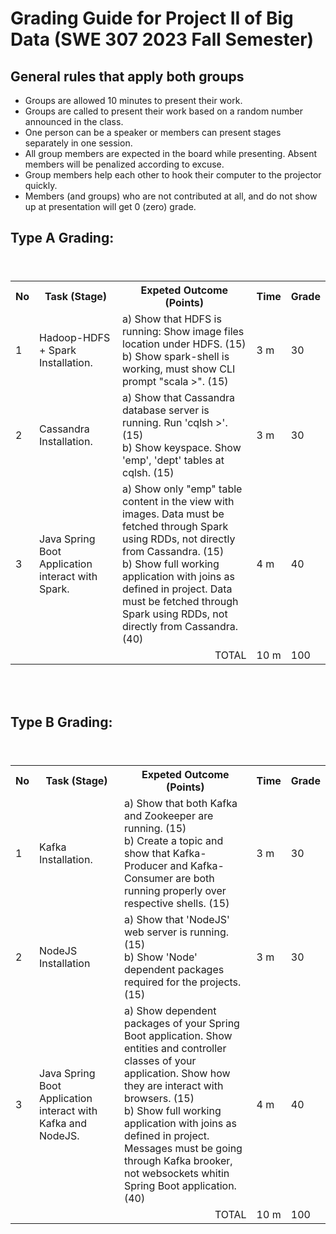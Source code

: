 # Grading Guide for Project II of Big Data (SWE 307 2023 Fall Semester)
## General rules that apply both groups
* Groups are allowed 10 minutes to present their work.
* Groups are called to present their work based on a random number announced in the class. 
* One person can be a speaker or members can present stages separately in one session.
* All group members are expected in the board while presenting. Absent members will be penalized according to excuse.
* Group members help each other to hook their computer to the projector quickly.
* Members (and groups) who are not contributed at all, and do not show up at presentation will get 0 (zero) grade.

## Type A Grading:

<table>
  <header>
    <th>No</th>
    <th>Task (Stage)</th>
    <th>Expeted Outcome (Points)</th>
    <th>Time</th>
    <th>Grade</th>
  </header>
  <body>
    <tr>
      <td>1</td>
      <td>Hadoop-HDFS + Spark Installation.</td>
      <td> a) Show that HDFS is running: Show image files location under HDFS. (15) <br> b) Show spark-shell is working, must show CLI prompt "scala >". (15)</td>
      <td>3 m</td>
      <td>30</td>
    </tr>
    <tr>
      <td>2</td>
      <td>Cassandra Installation.</td>
      <td>a) Show that Cassandra database server is running. Run 'cqlsh >'.  (15) <br> b) Show keyspace. Show 'emp', 'dept' tables at cqlsh. (15)</td>
      <td>3 m</td>
      <td>30</td>
    </tr>
    <tr>
      <td>3</td>
      <td>Java Spring Boot Application interact with Spark.</td>
      <td>a) Show only "emp" table content in the view with images. Data must be fetched through Spark using RDDs, not directly from Cassandra. (15)<br> b) Show full working application with joins as defined in project. Data must be fetched through Spark using RDDs, not directly from Cassandra. (40) </td>
      <td>4 m</td>
      <td>40</td>
    </tr>
    <tr>
      <td colspan="3" align="right">TOTAL</td>
      <td>10 m</td>
      <td>100</td>
    </tr>
  </body>
</table>

<br>
<br>

## Type B Grading:

<table>
  <header>
    <th>No</th>
    <th>Task (Stage)</th>
    <th>Expeted Outcome (Points)</th>
    <th>Time</th>
    <th>Grade</th>
  </header>
  <body>
    <tr>
      <td>1</td>
      <td>Kafka Installation.</td>
      <td> a) Show that both Kafka and Zookeeper are running. (15) <br> b) Create a topic and show that Kafka-Producer and Kafka-Consumer are both running properly over respective shells. (15)</td>
      <td>3 m</td>
      <td>30</td>
    </tr>
    <tr>
      <td>2</td>
      <td>NodeJS Installation</td>
      <td>a) Show that 'NodeJS' web server is running. (15) <br> b) Show 'Node' dependent packages required for the projects. (15)</td>
      <td>3 m</td>
      <td>30</td>
    </tr>
    <tr>
      <td>3</td>
      <td>Java Spring Boot Application interact with Kafka and NodeJS.</td>
      <td>a) Show dependent packages of your Spring Boot application. Show entities and controller classes of your application. Show how they are interact with browsers. (15)<br> b) Show full working application with joins as defined in project. Messages must be going through Kafka brooker, not websockets whitin Spring Boot application. (40) </td>
      <td>4 m</td>
      <td>40</td>
    </tr>
    <tr>
      <td colspan="3" align="right">TOTAL</td>
      <td>10 m</td>
      <td>100</td>
    </tr>
  </body>
</table>

